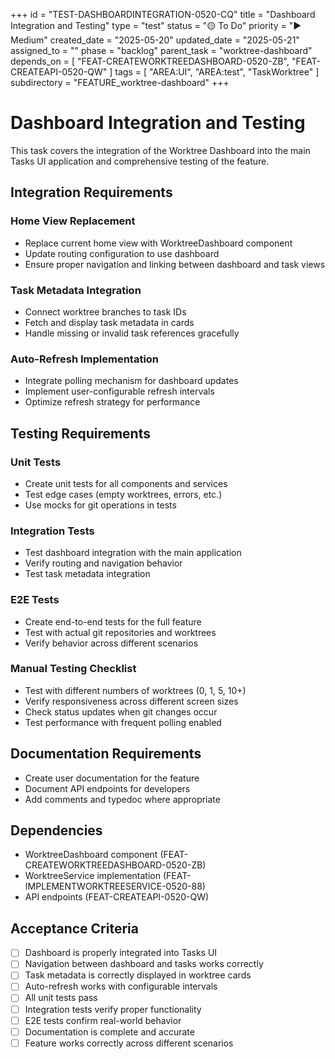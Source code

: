 +++
id = "TEST-DASHBOARDINTEGRATION-0520-CQ"
title = "Dashboard Integration and Testing"
type = "test"
status = "🟡 To Do"
priority = "▶️ Medium"
created_date = "2025-05-20"
updated_date = "2025-05-21"
assigned_to = ""
phase = "backlog"
parent_task = "worktree-dashboard"
depends_on = [
  "FEAT-CREATEWORKTREEDASHBOARD-0520-ZB",
  "FEAT-CREATEAPI-0520-QW"
]
tags = [ "AREA:UI", "AREA:test", "TaskWorktree" ]
subdirectory = "FEATURE_worktree-dashboard"
+++

# Dashboard Integration and Testing

This task covers the integration of the Worktree Dashboard into the main Tasks UI application and comprehensive testing of the feature.

## Integration Requirements

### Home View Replacement
- Replace current home view with WorktreeDashboard component
- Update routing configuration to use dashboard
- Ensure proper navigation and linking between dashboard and task views

### Task Metadata Integration
- Connect worktree branches to task IDs
- Fetch and display task metadata in cards
- Handle missing or invalid task references gracefully

### Auto-Refresh Implementation
- Integrate polling mechanism for dashboard updates
- Implement user-configurable refresh intervals
- Optimize refresh strategy for performance

## Testing Requirements

### Unit Tests
- Create unit tests for all components and services
- Test edge cases (empty worktrees, errors, etc.)
- Use mocks for git operations in tests

### Integration Tests
- Test dashboard integration with the main application
- Verify routing and navigation behavior
- Test task metadata integration

### E2E Tests
- Create end-to-end tests for the full feature
- Test with actual git repositories and worktrees
- Verify behavior across different scenarios

### Manual Testing Checklist
- Test with different numbers of worktrees (0, 1, 5, 10+)
- Verify responsiveness across different screen sizes
- Check status updates when git changes occur
- Test performance with frequent polling enabled

## Documentation Requirements

- Create user documentation for the feature
- Document API endpoints for developers
- Add comments and typedoc where appropriate

## Dependencies

- WorktreeDashboard component (FEAT-CREATEWORKTREEDASHBOARD-0520-ZB)
- WorktreeService implementation (FEAT-IMPLEMENTWORKTREESERVICE-0520-88)
- API endpoints (FEAT-CREATEAPI-0520-QW)

## Acceptance Criteria

- [ ] Dashboard is properly integrated into Tasks UI
- [ ] Navigation between dashboard and tasks works correctly
- [ ] Task metadata is correctly displayed in worktree cards
- [ ] Auto-refresh works with configurable intervals
- [ ] All unit tests pass
- [ ] Integration tests verify proper functionality
- [ ] E2E tests confirm real-world behavior
- [ ] Documentation is complete and accurate
- [ ] Feature works correctly across different scenarios
